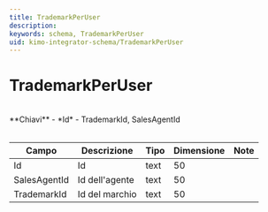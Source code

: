 ```yaml
---
title: TrademarkPerUser
description:
keywords: schema, TrademarkPerUser
uid: kimo-integrator-schema/TrademarkPerUser
---
```


# TrademarkPerUser

<br>
**Chiavi**
- *Id*
- TrademarkId, SalesAgentId
<br><br>

| Campo | Descrizione | Tipo | Dimensione | Note |
| --- | --- | --- | --- | --- |
| Id | Id | text | 50 |  |
| SalesAgentId | Id dell'agente | text | 50 |  |
| TrademarkId | Id del marchio | text | 50 |  |

